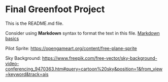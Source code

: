 # Final Greenfoot Project
This is the README.md file.

Consider using **Markdown** syntax to format the text in this file. [Markdown basics](https://www.markdownguide.org/getting-started/)

Pilot Sprite:
https://opengameart.org/content/free-plane-sprite

Sky Background:
https://www.freepik.com/free-vector/sky-background-video-conferencing_9470363.htm#query=cartoon%20sky&position=1&from_view=keyword&track=ais